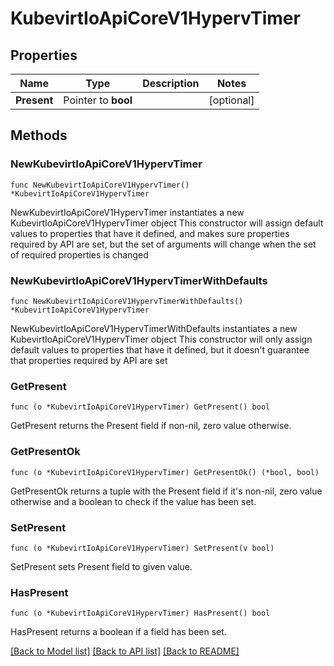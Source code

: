 # KubevirtIoApiCoreV1HypervTimer

## Properties

Name | Type | Description | Notes
------------ | ------------- | ------------- | -------------
**Present** | Pointer to **bool** |  | [optional] 

## Methods

### NewKubevirtIoApiCoreV1HypervTimer

`func NewKubevirtIoApiCoreV1HypervTimer() *KubevirtIoApiCoreV1HypervTimer`

NewKubevirtIoApiCoreV1HypervTimer instantiates a new KubevirtIoApiCoreV1HypervTimer object
This constructor will assign default values to properties that have it defined,
and makes sure properties required by API are set, but the set of arguments
will change when the set of required properties is changed

### NewKubevirtIoApiCoreV1HypervTimerWithDefaults

`func NewKubevirtIoApiCoreV1HypervTimerWithDefaults() *KubevirtIoApiCoreV1HypervTimer`

NewKubevirtIoApiCoreV1HypervTimerWithDefaults instantiates a new KubevirtIoApiCoreV1HypervTimer object
This constructor will only assign default values to properties that have it defined,
but it doesn't guarantee that properties required by API are set

### GetPresent

`func (o *KubevirtIoApiCoreV1HypervTimer) GetPresent() bool`

GetPresent returns the Present field if non-nil, zero value otherwise.

### GetPresentOk

`func (o *KubevirtIoApiCoreV1HypervTimer) GetPresentOk() (*bool, bool)`

GetPresentOk returns a tuple with the Present field if it's non-nil, zero value otherwise
and a boolean to check if the value has been set.

### SetPresent

`func (o *KubevirtIoApiCoreV1HypervTimer) SetPresent(v bool)`

SetPresent sets Present field to given value.

### HasPresent

`func (o *KubevirtIoApiCoreV1HypervTimer) HasPresent() bool`

HasPresent returns a boolean if a field has been set.


[[Back to Model list]](../README.md#documentation-for-models) [[Back to API list]](../README.md#documentation-for-api-endpoints) [[Back to README]](../README.md)


